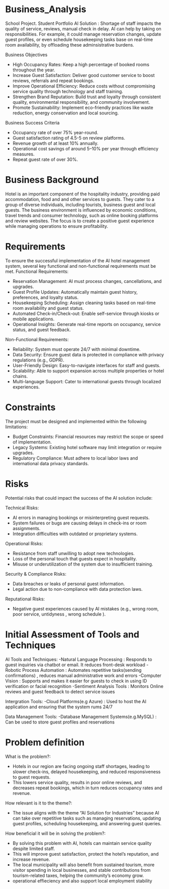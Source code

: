 # Business_Analysis
School Project. Student Portfolio
AI Solution : Shortage of staff impacts the quality of service, reviews, manual check in delay. AI can help by taking on responsibilities. For example, it could manage reservation changes, update guest profiles, or even schedule housekeeping tasks base on real-time room availability, by offloading these adminsistrative burdens.

Business Objectives
- High Occupancy Rates: Keep a high percentage of booked rooms throughout the year.
- Increase Guest Satisfaction: Deliver good customer service to boost reviews, referrals and repeat bookings.
- Improve Operational Efficiency: Reduce costs without compromising service quality through technology and staff training.
- Strengthen Brand Reputation: Build trust and loyalty through consistent quality, environmental responsibility, and community involvement.
- Promote Sustainability: Implement eco-friendly practices like waste reduction, energy conservation and local sourcing.

Business Success Criteria
- Occupancy rate of over 75% year-round.
- Guest satisfaction rating of 4.5-5 on review platforms.
- Revenue growth of at least 10% annually.
- Operational cost savings of around 5–10% per year through efficiency measures.
- Repeat guest rate of over 30%.

# Business Background
Hotel is an important component of the hospitality industry, providing paid accommodation, food and and other services to guests. They cater to a group of diverse individuals, including tourists, business guest and local guests. The business environment is influenced by economic conditions, travel trends and consumer technology, such as online booking platforms and review websites. The focus is to create a positive guest experience while managing operations to ensure profitability.

# Requirements
To ensure the successful implementation of the AI hotel management system, several key functional and non-functional requirements must be met.
 Functional Requirements:
- Reservation Management: AI must process changes, cancellations, and upgrades.
- Guest Profile Updates: Automatically maintain guest history, preferences, and loyalty status.
- Housekeeping Scheduling: Assign cleaning tasks based on real-time room availability and guest status.
- Automated Check-in/Check-out: Enable self-service through kiosks or mobile applications.
- Operational Insights: Generate real-time reports on occupancy, service status, and guest feedback.

 Non-Functional Requirements:
- Reliability: System must operate 24/7 with minimal downtime.
- Data Security: Ensure guest data is protected in compliance with privacy regulations (e.g., GDPR).
- User-Friendly Design: Easy-to-navigate interfaces for staff and guests.
- Scalability: Able to support expansion across multiple properties or hotel chains.
- Multi-language Support: Cater to international guests through localized experiences.

# Constraints
The project must be designed and implemented within the following limitations:
- Budget Constraints: Financial resources may restrict the scope or speed of implementation.
- Legacy Systems: Existing hotel software may limit integration or require upgrades.
- Regulatory Compliance: Must adhere to local labor laws and international data privacy standards.

# Risks
Potential risks that could impact the success of the AI solution include:

Technical Risks:
- AI errors in managing bookings or misinterpreting guest requests.
- System failures or bugs are causing delays in check-ins or room assignments.
- Integration difficulties with outdated or proprietary systems.

 Operational Risks:
- Resistance from staff unwilling to adopt new technologies.
- Loss of the personal touch that guests expect in hospitality.
- Misuse or underutilization of the system due to insufficient training.

 Security & Compliance Risks:
- Data breaches or leaks of personal guest information.
- Legal action due to non-compliance with data protection laws.

 Reputational Risks:
- Negative guest experiences caused by AI mistakes (e.g., wrong room, poor service, untidyness , wrong schedule ).
  
# Initial Assessment of Tools and Techniques
AI Tools and Techniques:
-Natural Language Processing : Responds to guest inquiries via chatbot or email. It reduces front-desk workload
-Robotic Process Automation : Automates repetitive tasks(sending confirmations) , reduces manual administrative work and errors
-Computer Vision : Supports and makes it easier for guests to check in using ID verification or facial recognition
-Sentiment Analysis Tools : Monitors Online reviews and guest feedback to detect service issues

Intergration Tools:
-Cloud Platforms(e.g Azure) : Used to host the AI application and ensuring that the system rums 24/7

Data Management Tools:
-Database Management Systems(e.g.MySQL) : Can be used to store guest profiles and reservations

# Problem definition
What is the problem?:
- Hotels in our region are facing ongoing staff shortages, leading to slower check-ins, delayed housekeeping, and reduced responsiveness to guest requests.
-  This lowers service quality, results in poor online reviews, and decreases repeat bookings, which in turn reduces occupancy rates and revenue.

How relevant is it to the theme?:
- The issue aligns with the theme “AI Solution for Industries” because AI can take over repetitive tasks such as managing reservations, updating guest profiles, scheduling housekeeping, and answering guest queries.

How beneficial it will be in solving the problem?:
- By solving this problem with AI, hotels can maintain service quality despite limited staff. 
- This will improve guest satisfaction, protect the hotel’s reputation, and increase revenue.
- The local municipality will also benefit from sustained tourism, more visitor spending in local businesses, and stable contributions from tourism-related taxes, helping the community’s economy grow.
- operational effieciency and also support local employment stability
